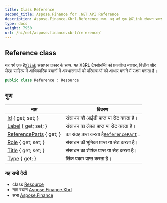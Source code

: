 ```yaml
---
title: Class Reference
second_title: Aspose.Finance for .NET API Reference
description: Aspose.Finance.Xbrl.Reference कक्ष. यह वर्ग एक हैXlink संसधन प्रकर के सथ. यह XBRL टैक्सनम क प्रकशत व्यपर वत्तय और लेख सहत्य में आधकरक बयनं में अवधरणओं क परभषओं क आधर बनने में सक्षम बनत है
type: docs
weight: 7950
url: /hi/net/aspose.finance.xbrl/reference/
---
```

## Reference class

यह वर्ग एक है[`Xlink`](../xlink/) संसाधन प्रकार के साथ. यह XBRL टैक्सोनॉमी को प्रकाशित व्यापार, वित्तीय और लेखा साहित्य में आधिकारिक बयानों में अवधारणाओं की परिभाषाओं को आधार बनाने में सक्षम बनाता है।

```csharp
public class Reference : Resource
```

## गुण

| नाम | विवरण |
| --- | --- |
| [Id](../../aspose.finance.xbrl/resource/id/) { get; set; } | संसाधन की आईडी प्राप्त या सेट करता है। |
| [Label](../../aspose.finance.xbrl/resource/label/) { get; set; } | संसाधन का लेबल प्राप्त या सेट करता है। |
| [ReferenceParts](../../aspose.finance.xbrl/reference/referenceparts/) { get; } | का संग्रह प्राप्त करता है[`ReferencePart`](../referencepart/) . |
| [Role](../../aspose.finance.xbrl/resource/role/) { get; set; } | संसाधन की भूमिका प्राप्त या सेट करता है। |
| [Title](../../aspose.finance.xbrl/resource/title/) { get; set; } | संसाधन का शीर्षक प्राप्त या सेट करता है। |
| [Type](../../aspose.finance.xbrl/xlink/type/) { get; } | लिंक प्रकार प्राप्त करता है। |

### यह सभी देखें

* class [Resource](../resource/)
* नाम स्थान [Aspose.Finance.Xbrl](../../aspose.finance.xbrl/)
* सभा [Aspose.Finance](../../)


